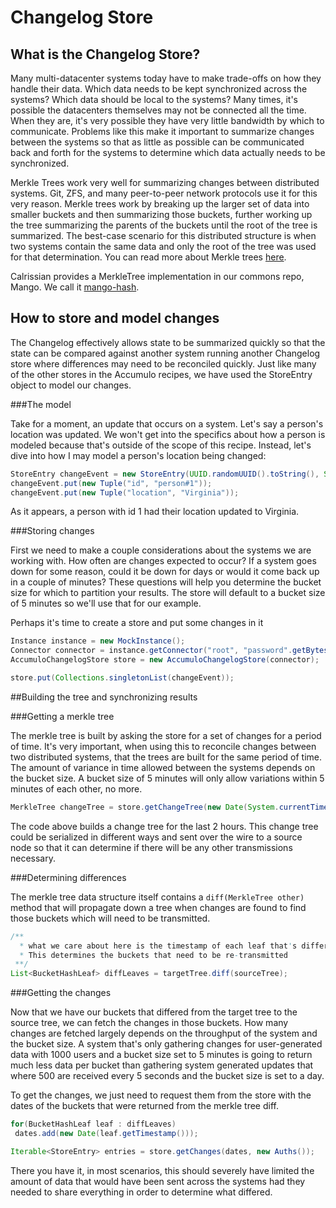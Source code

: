 # Changelog Store

## What is the Changelog Store?

Many multi-datacenter systems today have to make trade-offs on how they handle their data. Which data needs to be kept synchronized across the systems? Which data should be local to the systems? Many times, it's possible the datacenters themselves may not be connected all the time. When they are, it's very possible they have very little bandwidth by which to communicate. Problems like this make it important to summarize changes between the systems so that as little as possible can be communicated back and forth for the systems to determine which data actually needs to be synchronized.

Merkle Trees work very well for summarizing changes between distributed systems. Git, ZFS, and many peer-to-peer network protocols use it for this very reason. Merkle trees work by breaking up the larger set of data into smaller buckets and then summarizing those buckets, further working up the tree summarizing the parents of the buckets until the root of the tree is summarized. The best-case scenario for this distributed structure is when two systems contain the same data and only the root of the tree was used for that determination. You can read more about Merkle trees [here](http://en.wikipedia.org/wiki/Hash_tree). 

Calrissian provides a MerkleTree implementation in our commons repo, Mango. We call it [mango-hash](https://github.com/calrissian/mango/tree/master/mango-core/src/main/java/org/calrissian/mango/hash/tree).

## How to store and model changes

The Changelog effectively allows state to be summarized quickly so that the state can be compared against another system running another Changelog store where differences may need to be reconciled quickly. Just like many of the other stores in the Accumulo recipes, we have used the StoreEntry object to model our changes.

###The model

Take for a moment, an update that occurs on a system. Let's say a person's location was updated. We won't get into the specifics about how a person is modeled because that's outside of the scope of this recipe. Instead, let's dive into how I may model a person's location being changed:

```java
StoreEntry changeEvent = new StoreEntry(UUID.randomUUID().toString(), System.currentTimeMillis());
changeEvent.put(new Tuple("id", "person#1"));
changeEvent.put(new Tuple("location", "Virginia"));
```

As it appears, a person with id 1 had their location updated to Virginia.

###Storing changes

First we need to make a couple considerations about the systems we are working with. How often are changes expected to occur? If a system goes down for some reason, could it be down for days or would it come back up in a couple of minutes? These questions will help you determine the bucket size for which to partition your results. The store will default to a bucket size of 5 minutes so we'll use that for our example.

Perhaps it's time to create a store and put some changes in it

```java
Instance instance = new MockInstance();
Connector connector = instance.getConnector("root", "password".getBytes());
AccumuloChangelogStore store = new AccumuloChangelogStore(connector);

store.put(Collections.singletonList(changeEvent));
```

##Building the tree and synchronizing results

###Getting a merkle tree

The merkle tree is built by asking the store for a set of changes for a period of time. It's very important, when using this to reconcile changes between two distributed systems, that the trees are built for the same period of time. The amount of variance in time allowed between the systems depends on the bucket size. A bucket size of 5 minutes will only allow variations within 5 minutes of each other, no more. 

```java
MerkleTree changeTree = store.getChangeTree(new Date(System.currentTimeMillis() - (2 * 60 * 60 * 1000)), new Date());
```

The code above builds a change tree for the last 2 hours. This change tree could be serialized in different ways and sent over the wire to a source node so that it can determine if there will be any other transmissions necessary.

###Determining differences

The merkle tree data structure itself contains a ```diff(MerkleTree other)``` method that will propagate down a tree when changes are found to find those buckets which will need to be transmitted.

```java
/** 
  * what we care about here is the timestamp of each leaf that's different. 
  * This determines the buckets that need to be re-transmitted
 **/
List<BucketHashLeaf> diffLeaves = targetTree.diff(sourceTree);  
```

###Getting the changes

Now that we have our buckets that differed from the target tree to the source tree, we can fetch the changes in those buckets. How many changes are fetched largely depends on the throughput of the system and the bucket size. A system that's only gathering changes for user-generated data with 1000 users and a bucket size set to 5 minutes is going to return much less data per bucket than gathering system generated updates that where 500 are received every 5 seconds and the bucket size is set to a day.

To get the changes, we just need to request them from the store with the dates of the buckets that were returned from the merkle tree diff.

```java
for(BucketHashLeaf leaf : diffLeaves)
 dates.add(new Date(leaf.getTimestamp()));

Iterable<StoreEntry> entries = store.getChanges(dates, new Auths());
```

There you have it, in most scenarios, this should severely have limited the amount of data that would have been sent across the systems had they needed to share everything in order to determine what differed.

